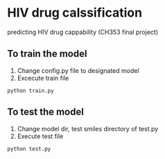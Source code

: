 # HIV drug calssification
predicting HIV drug cappability (CH353 final project)

## To train the model
1. Change config.py file to designated model
2. Excecute train file
```
python train.py
```

## To test the model
1. Change model dir, test smiles directory of test.py
2. Execute test file
```
python test.py
```
